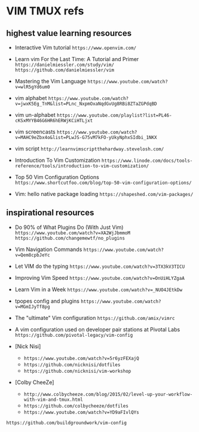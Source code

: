 # VIM TMUX refs

## highest value learning resources

- Interactive Vim tutorial
  `https://www.openvim.com/`

- Learn vim For the Last Time: A Tutorial and Primer
  `https://danielmiessler.com/study/vim/`
  `https://github.com/danielmiessler/vim`

- Mastering the Vim Language
  `https://www.youtube.com/watch?v=wlR5gYd6um0`

- vim alphabet
  `https://www.youtube.com/watch?v=jwxK5Eg_TnM&list=PLnc_NxpmOxaNqdGvUg8RBi8ZTaZGPdqBD`

- vim un-alphabet
  `https://www.youtube.com/playlist?list=PL46-cKSxMYYB46G6HR6hERWjKCiHTLjxt`

- vim screencasts
  `https://www.youtube.com/watch?v=MAHC9eZbx4o&list=PLwJS-G75vM7kFO-yUkyNphxSIdbi_1NKX`

- vim script
  `http://learnvimscriptthehardway.stevelosh.com/`

- Introduction To Vim Customization
  `https://www.linode.com/docs/tools-reference/tools/introduction-to-vim-customization/`

- Top 50 Vim Configuration Options
  `https://www.shortcutfoo.com/blog/top-50-vim-configuration-options/`

- Vim: hello native package loading
  `https://shapeshed.com/vim-packages/`

## inspirational resources

- Do 90% of What Plugins Do (With Just Vim)
  `https://www.youtube.com/watch?v=XA2WjJbmmoM`
  `https://github.com/changemewtf/no_plugins`

- Vim Navigation Commands
  `https://www.youtube.com/watch?v=Qem8cpbJeYc`

- Let VIM do the typing
  `https://www.youtube.com/watch?v=3TX3kV3TICU`

- Improving Vim Speed
  `https://www.youtube.com/watch?v=OnUiHLYZgaA`

- Learn Vim in a Week
  `https://www.youtube.com/watch?v=_NUO4JEtkDw`

- tpopes config and plugins
  `https://www.youtube.com/watch?v=MGmIJyTf8pg`

- The "ultimate" Vim configuration
  `https://github.com/amix/vimrc`

- A vim configuration used on developer pair stations at Pivotal Labs
  `https://github.com/pivotal-legacy/vim-config`

- [Nick Nisi]

  - `https://www.youtube.com/watch?v=5r6yzFEXajQ`
  - `https://github.com/nicknisi/dotfiles`
  - `https://github.com/nicknisi/vim-workshop`

- [Colby CheeZe]
  - `http://www.colbycheeze.com/blog/2015/02/level-up-your-workflow-with-vim-and-tmux.html`
  - `https://github.com/colbycheeze/dotfiles`
  - `https://www.youtube.com/watch?v=YD9aFIvlQYs`

`https://github.com/buildgroundwork/vim-config`
